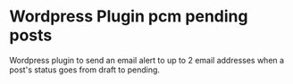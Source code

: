 # Wordpress Plugin pcm pending posts

Wordpress plugin to send an email alert to up to 2 email addresses when a post's status goes from draft to pending.